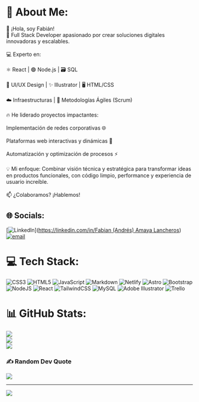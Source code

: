 # 💫 About Me:
👋 ¡Hola, soy Fabián!<br>🚀 Full Stack Developer apasionado por crear soluciones digitales innovadoras y escalables.<br><br>💻 Experto en:<br><br>⚛️ React | 🟢 Node.js | 🗃️ SQL<br><br>🎨 UI/UX Design | ✨ Illustrator | 🖥️ HTML/CSS<br><br>☁️ Infraestructuras | 🔄 Metodologías Ágiles (Scrum)<br><br>🔥 He liderado proyectos impactantes:<br><br>Implementación de redes corporativas 🌐<br><br>Plataformas web interactivas y dinámicas 🚀<br><br>Automatización y optimización de procesos ⚡<br><br>💡 Mi enfoque: Combinar visión técnica y estratégica para transformar ideas en productos funcionales, con código limpio, performance y experiencia de usuario increíble.<br><br>📫 ¿Colaboramos? ¡Hablemos!<br>


## 🌐 Socials:
[![LinkedIn](https://img.shields.io/badge/LinkedIn-%230077B5.svg?logo=linkedin&logoColor=white)]([https://linkedin.com/in/Fabian (Andrés) Amaya Lancheros](https://www.linkedin.com/in/fabian-amaya-lancheros-b06664290/)) [![email](https://img.shields.io/badge/Email-D14836?logo=gmail&logoColor=white)](mailto:fabianandresamayalancheros@gmail.com) 

# 💻 Tech Stack:
![CSS3](https://img.shields.io/badge/css3-%231572B6.svg?style=for-the-badge&logo=css3&logoColor=white) ![HTML5](https://img.shields.io/badge/html5-%23E34F26.svg?style=for-the-badge&logo=html5&logoColor=white) ![JavaScript](https://img.shields.io/badge/javascript-%23323330.svg?style=for-the-badge&logo=javascript&logoColor=%23F7DF1E) ![Markdown](https://img.shields.io/badge/markdown-%23000000.svg?style=for-the-badge&logo=markdown&logoColor=white) ![Netlify](https://img.shields.io/badge/netlify-%23000000.svg?style=for-the-badge&logo=netlify&logoColor=#00C7B7) ![Astro](https://img.shields.io/badge/astro-%232C2052.svg?style=for-the-badge&logo=astro&logoColor=white) ![Bootstrap](https://img.shields.io/badge/bootstrap-%238511FA.svg?style=for-the-badge&logo=bootstrap&logoColor=white) ![NodeJS](https://img.shields.io/badge/node.js-6DA55F?style=for-the-badge&logo=node.js&logoColor=white) ![React](https://img.shields.io/badge/react-%2320232a.svg?style=for-the-badge&logo=react&logoColor=%2361DAFB) ![TailwindCSS](https://img.shields.io/badge/tailwindcss-%2338B2AC.svg?style=for-the-badge&logo=tailwind-css&logoColor=white) ![MySQL](https://img.shields.io/badge/mysql-4479A1.svg?style=for-the-badge&logo=mysql&logoColor=white) ![Adobe Illustrator](https://img.shields.io/badge/adobe%20illustrator-%23FF9A00.svg?style=for-the-badge&logo=adobe%20illustrator&logoColor=white) ![Trello](https://img.shields.io/badge/Trello-%23026AA7.svg?style=for-the-badge&logo=Trello&logoColor=white)
# 📊 GitHub Stats:
![](https://github-readme-stats.vercel.app/api?username=FABOOBA08&theme=dark&hide_border=false&include_all_commits=false&count_private=false)<br/>
![](https://nirzak-streak-stats.vercel.app/?user=FABOOBA08&theme=dark&hide_border=false)<br/>
![](https://github-readme-stats.vercel.app/api/top-langs/?username=FABOOBA08&theme=dark&hide_border=false&include_all_commits=false&count_private=false&layout=compact)

### ✍️ Random Dev Quote
![](https://quotes-github-readme.vercel.app/api?type=horizontal&theme=radical)

---
[![](https://visitcount.itsvg.in/api?id=FABOOBA08&icon=0&color=0)](https://visitcount.itsvg.in)

<!-- Proudly created with GPRM ( https://gprm.itsvg.in ) -->
